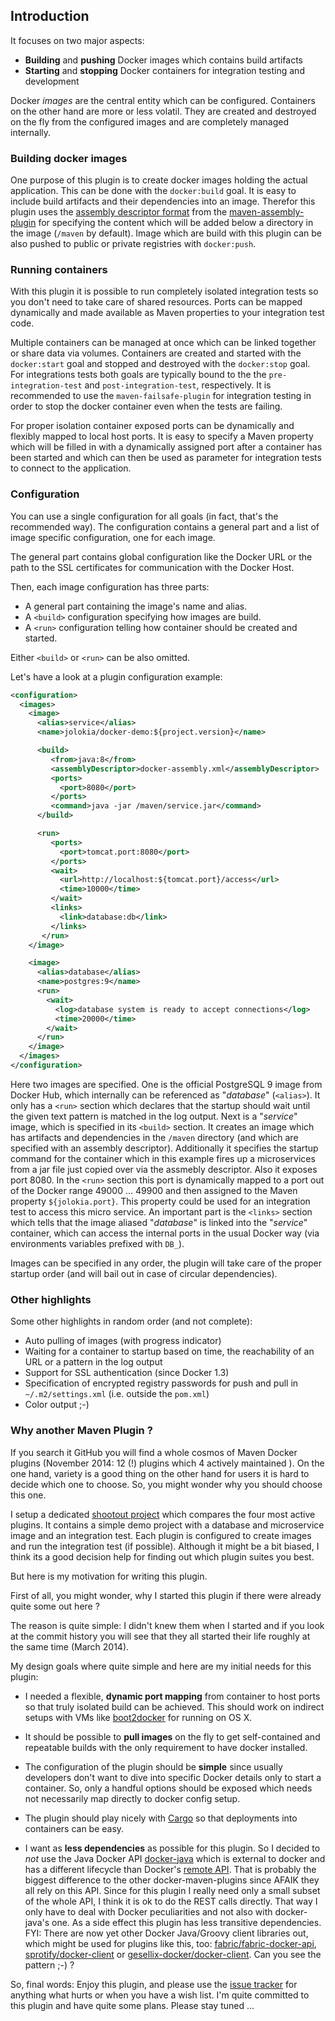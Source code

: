 ## Introduction 

It focuses on two major aspects:

* **Building** and **pushing** Docker images which contains build artifacts
* **Starting** and **stopping** Docker containers for integration
  testing and development 

Docker *images* are the central entity which can be configured. 
Containers on the other hand are more or less volatil. They are
created and destroyed on the fly from the configured images and are
completely managed internally.

### Building docker images

One purpose of this plugin is to create docker images holding the
actual application. This can be done with the `docker:build` goal.  It
is easy to include build artifacts and their dependencies into an
image. Therefor this plugin uses the
[assembly descriptor format](http://maven.apache.org/plugins/maven-assembly-plugin/assembly.html)
from the
[maven-assembly-plugin](http://maven.apache.org/plugins/maven-assembly-plugin/)
for specifying the content which will be added below a directory in
the image (`/maven` by default). Image which are build with this
plugin can be also pushed to public or private registries with
`docker:push`.

### Running containers

With this plugin it is possible to run completely isolated integration
tests so you don't need to take care of shared resources. Ports can be
mapped dynamically and made available as Maven properties to your
integration test code. 

Multiple containers can be managed at once which can be linked
together or share data via volumes. Containers are created and started
with the `docker:start` goal and stopped and destroyed with the
`docker:stop` goal. For integrations tests both goals are typically
bound to the the `pre-integration-test` and `post-integration-test`,
respectively. It is recommended to use the `maven-failsafe-plugin` for
integration testing in order to stop the docker container even when
the tests are failing.

For proper isolation container exposed ports can be dynamically and
flexibly mapped to local host ports. It is easy to specify a Maven
property which will be filled in with a dynamically assigned port
after a container has been started and which can then be used as
parameter for integration tests to connect to the application.

### Configuration

You can use a single configuration for all goals (in fact, that's the
recommended way). The configuration contains a general part and a list
of image specific configuration, one for each image. 

The general part contains global configuration like the Docker URL or
the path to the SSL certificates for communication with the Docker Host.

Then, each image configuration has three parts:

* A general part containing the image's name and alias.
* A `<build>` configuration specifying how images are build.
* A `<run>` configuration telling how container should be created and started.

Either `<build>` or `<run>` can be also omitted.

Let's have a look at a plugin configuration example:

````xml
<configuration>
  <images>
    <image>
      <alias>service</alias>
      <name>jolokia/docker-demo:${project.version}</name>

      <build>
         <from>java:8</from>
         <assemblyDescriptor>docker-assembly.xml</assemblyDescriptor>
         <ports>
           <port>8080</port>
         </ports>
         <command>java -jar /maven/service.jar</command>
      </build>

      <run>
         <ports>
           <port>tomcat.port:8080</port>
         </ports>
         <wait>
           <url>http://localhost:${tomcat.port}/access</url>
           <time>10000</time>
         </wait>
         <links>
           <link>database:db</link>
         </links>
       </run>
    </image>

    <image>
      <alias>database</alias>
      <name>postgres:9</name>
      <run>
        <wait>
          <log>database system is ready to accept connections</log>
          <time>20000</time>
        </wait>
      </run>
    </image>
  </images>
</configuration>
````

Here two images are specified. One is the official PostgreSQL 9 image from
Docker Hub, which internally can be referenced as "*database*" (`<alias>`). It
only has a `<run>` section which declares that the startup should wait
until the given text pattern is matched in the log output. Next is a
"*service*" image, which is specified in its `<build>` section. It
creates an image which has artifacts and dependencies in the
`/maven` directory (and which are specified with an assembly
descriptor). Additionally it specifies the startup command for the
container which in this example fires up a microservices from a jar
file just copied over via the assmebly descriptor. Also it exposes
port 8080. In the `<run>` section this port is dynamically mapped to a
port out of the Docker range 49000 ... 49900 and then assigned to the
Maven property `${jolokia.port}`. This property could be used for an
integration test to access this micro service. An important part is
the `<links>` section which tells that the image aliased "*database*" is
linked into the "*service*" container, which can access the internal
ports in the usual Docker way (via environments variables prefixed
with `DB_`). 

Images can be specified in any order, the plugin will take care of the
proper startup order (and will bail out in case of circular
dependencies). 

### Other highlights

Some other highlights in random order (and not complete):

* Auto pulling of images (with progress indicator)
* Waiting for a container to startup based on time, the reachability
  of an URL or a pattern in the log output
* Support for SSL authentication (since Docker 1.3)
* Specification of encrypted registry passwords for push and pull in
  `~/.m2/settings.xml` (i.e. outside the `pom.xml`)
* Color output ;-)

### Why another Maven Plugin ?

If you search it GitHub you will find a whole cosmos of Maven Docker
plugins (November 2014: 12 (!) plugins which 4 actively maintained
). On the one hand, variety is a good thing on the other hand for
users it is hard to decide which one to choose. So, you might wonder
why you should choose this one.

I setup a dedicated
[shootout project](https://github.com/rhuss/shootout-docker-maven)
which compares the four most active plugins. It contains a simple demo
project with a database and microservice image and an integration
test. Each plugin is configured to create images and run the
integration test (if possible). Although it might be a bit biased, I
think its a good decision help for finding out which plugin suites you
best.

But here is my motivation for writing this plugin. 

First of all, you might wonder, why I started this plugin if there
were already quite some out here ?

The reason is quite simple: I didn't knew them when I started and if
you look at the commit history you will see that they all started
their life roughly at the same time (March 2014).

My design goals where quite simple and here are my initial needs for
this plugin:

* I needed a flexible, **dynamic port mapping** from container to host
  ports so that truly isolated build can be achieved. This should
  work on indirect setups with VMs like
  [boot2docker](https://github.com/boot2docker/boot2docker) for
  running on OS X.

* It should be possible to **pull images** on the fly to get
  self-contained and repeatable builds with the only requirement to
  have docker installed.

* The configuration of the plugin should be **simple** since usually
  developers don't want to dive into specific Docker details only to
  start a container. So, only a handful options should be exposed
  which needs not necessarily map directly to docker config setup.

* The plugin should play nicely with
  [Cargo](http://cargo.codehaus.org/) so that deployments into
  containers can be easy.

* I want as **less dependencies** as possible for this plugin. So I
  decided to *not* use the Java Docker API
  [docker-java](https://github.com/docker-java/docker-java) which is
  external to docker and has a different lifecycle than Docker's
  [remote API](http://docs.docker.io/en/latest/reference/api/docker_remote_api/).
  That is probably the biggest difference to the other
  docker-maven-plugins since AFAIK they all rely on this API. Since
  for this plugin I really need only a small subset of the whole API,
  I think it is ok to do the REST calls directly. That way I only have
  to deal with Docker peculiarities and not also with docker-java's
  one. As a side effect this plugin has less transitive dependencies.
  FYI: There are now yet other Docker Java/Groovy client libraries out, which
  might be used for plugins like this, too:
  [fabric/fabric-docker-api](https://github.com/fabric8io/fabric8/tree/master/fabric/fabric-docker-api),
  [sprotify/docker-client](https://github.com/spotify/docker-client)
  or
  [gesellix-docker/docker-client](https://github.com/gesellix-docker/docker-client).
  Can you see the pattern ;-) ?
  
So, final words: Enjoy this plugin, and please use the
[issue tracker](https://github.com/rhuss/docker-maven-plugin/issues)
for anything what hurts or when you have a wish list. I'm quite
committed to this plugin and have quite some plans. Please stay tuned
...
